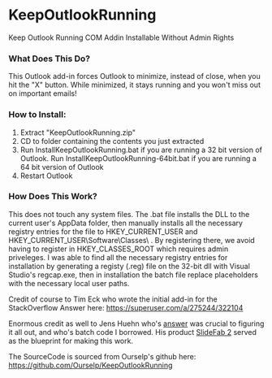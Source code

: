 # KeepOutlookRunning
Keep Outlook Running COM Addin Installable Without Admin Rights

### What Does This Do?
This Outlook add-in forces Outlook to minimize, instead of close, when you hit the "X" button. While minimized, it stays running and you won't miss out on important emails!

### How to Install:
1. Extract "KeepOutlookRunning.zip"
2. CD to folder containing the contents you just extracted
3. Run InstallKeepOutlookRunning.bat if you are running a 32 bit version of Outlook. 
Run InstallKeepOutlookRunning-64bit.bat if you are running a 64 bit version of Outlook
4. Restart Outlook

### How Does This Work?
This does not touch any system files. The .bat file installs the DLL to the current user's AppData folder, then manually installs all the necessary registry entries for the file to HKEY_CURRENT_USER and HKEY_CURRENT_USER\Software\Classes\ . By registering there, we avoid having to register in HKEY_CLASSES_ROOT which requires admin priveleges. I was able to find all the necessary registry entries for installation by generating a registy (.reg) file on the 32-bit dll with Visual Studio's regcap.exe, then in installation the batch file replace placeholders with the necessary local user paths.

Credit of course to Tim Eck who wrote the initial add-in for the StackOverflow Answer here: https://superuser.com/a/275244/322104

Enormous credit as well to Jens Huehn who's [answer](https://stackoverflow.com/a/55072381/3171509) was crucial to figuring it all out, and who's batch code I borrowed. His product [SlideFab 2](https://slidefab.com/lite/) served as the blueprint for making this work. 

The SourceCode is sourced from Ourselp's github here: https://github.com/Ourselp/KeepOutlookRunning
